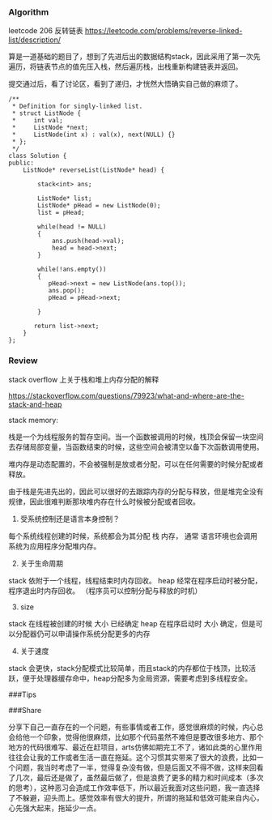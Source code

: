 ### Algorithm
leetcode 206 反转链表
https://leetcode.com/problems/reverse-linked-list/description/

算是一道基础的题目了，想到了先进后出的数据结构stack，因此采用了第一次先遍历，将链表节点的值先压入栈，然后遍历栈，出栈重新构建链表并返回。

提交通过后，看了讨论区，看到了递归，才恍然大悟确实自己做的麻烦了。

```
/**
 * Definition for singly-linked list.
 * struct ListNode {
 *     int val;
 *     ListNode *next;
 *     ListNode(int x) : val(x), next(NULL) {}
 * };
 */
class Solution {
public:
    ListNode* reverseList(ListNode* head) {
        
        stack<int> ans;
        
        ListNode* list;
        ListNode* pHead = new ListNode(0);
        list = pHead;
    
        while(head != NULL)
        {
            ans.push(head->val);
            head = head->next;
        }
     
        while(!ans.empty())
        {
           pHead->next = new ListNode(ans.top());
           ans.pop();
           pHead = pHead->next;
         
        }
        
       return list->next;
    }
};
```



### Review

stack overflow 上关于栈和堆上内存分配的解释

https://stackoverflow.com/questions/79923/what-and-where-are-the-stack-and-heap

stack memory:

栈是一个为线程服务的暂存空间。当一个函数被调用的时候，栈顶会保留一块空间去存储局部变量，当函数结束的时候，这些空间会被清空以备下次函数调用使用。

堆内存是动态配置的，不会被强制是放或者分配，可以在任何需要的时候分配或者释放。

由于栈是先进先出的，因此可以很好的去跟踪内存的分配与释放，但是堆完全没有规律，因此很难判断那块堆内存在什么时候被分配或者回收。

1. 受系统控制还是语言本身控制？

每个系统线程创建的时候，系统都会为其分配 栈 内存， 通常 语言环境也会调用系统为应用程序分配堆内存。

2. 关于生命周期

stack 依附于一个线程，线程结束时内存回收。
heap  经常在程序启动时被分配，程序退出时内存回收。 （程序员可以控制分配与释放的时机）

3. size

stack 在线程被创建的时候 大小 已经确定
heap 在程序启动时 大小 确定，但是可以分配器仍可以申请操作系统分配更多的内存

4. 关于速度

stack 会更快，stack分配模式比较简单，而且stack的内存都位于栈顶，比较活跃，便于处理器缓存命中，heap分配多为全局资源，需要考虑到多线程安全。


###Tips






###Share

分享下自己一直存在的一个问题，有些事情或者工作，感觉很麻烦的时候，内心总会给他一个印象，觉得他很麻烦，比如那个代码虽然不难但是要改很多地方、那个地方的代码很难写、最近在赶项目，arts仿佛如期完工不了，诸如此类的心里作用往往会让我的工作或者生活一直在拖延。这个习惯其实带来了很大的浪费，比如一个问题，我当时考虑了一半，觉得复杂没有做，但是后面又不得不做，这样来回看了几次，最后还是做了，虽然最后做了，但是浪费了更多的精力和时间成本（多次的思考），这种恶习会造成工作效率低下，所以最近我面对这些问题，我一直选择了不躲避，迎头而上。感觉效率有很大的提升，所谓的拖延和低效可能来自内心，心先强大起来，拖延少一点。





